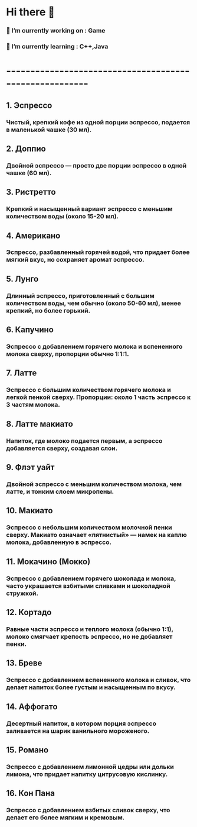 # Hi there 👋



### 🔭 I’m currently working on : Game
### 🌱 I’m currently learning : C++,Java

# -------------------------------------------------------

## 1. Эспрессо
### Чистый, крепкий кофе из одной порции эспрессо, подается в маленькой чашке (30 мл).
## 2. Доппио
### Двойной эспрессо — просто две порции эспрессо в одной чашке (60 мл).
## 3. Ристретто
### Крепкий и насыщенный вариант эспрессо с меньшим количеством воды (около 15-20 мл).
## 4. Американо
### Эспрессо, разбавленный горячей водой, что придает более мягкий вкус, но сохраняет аромат эспрессо.
## 5. Лунго
### Длинный эспрессо, приготовленный с большим количеством воды, чем обычно (около 50-60 мл), менее крепкий, но более горький.
## 6. Капучино
### Эспрессо с добавлением горячего молока и вспененного молока сверху, пропорции обычно 1:1:1.
## 7. Латте
### Эспрессо с большим количеством горячего молока и легкой пенкой сверху. Пропорции: около 1 часть эспрессо к 3 частям молока.
## 8. Латте макиато
### Напиток, где молоко подается первым, а эспрессо добавляется сверху, создавая слои.
## 9. Флэт уайт
### Двойной эспрессо с меньшим количеством молока, чем латте, и тонким слоем микропены.
## 10. Макиато
### Эспрессо с небольшим количеством молочной пенки сверху. Макиато означает «пятнистый» — намек на каплю молока, добавленную в эспрессо.
## 11. Мокачино (Мокко)
### Эспрессо с добавлением горячего шоколада и молока, часто украшается взбитыми сливками и шоколадной стружкой.
## 12. Кортадо
### Равные части эспрессо и теплого молока (обычно 1:1), молоко смягчает крепость эспрессо, но не добавляет пенки.
## 13. Бреве
### Эспрессо с добавлением вспененного молока и сливок, что делает напиток более густым и насыщенным по вкусу.
## 14. Аффогато
### Десертный напиток, в котором порция эспрессо заливается на шарик ванильного мороженого.
## 15. Романо
### Эспрессо с добавлением лимонной цедры или дольки лимона, что придает напитку цитрусовую кислинку.
## 16. Кон Пана
### Эспрессо с добавлением взбитых сливок сверху, что делает его более мягким и кремовым.
